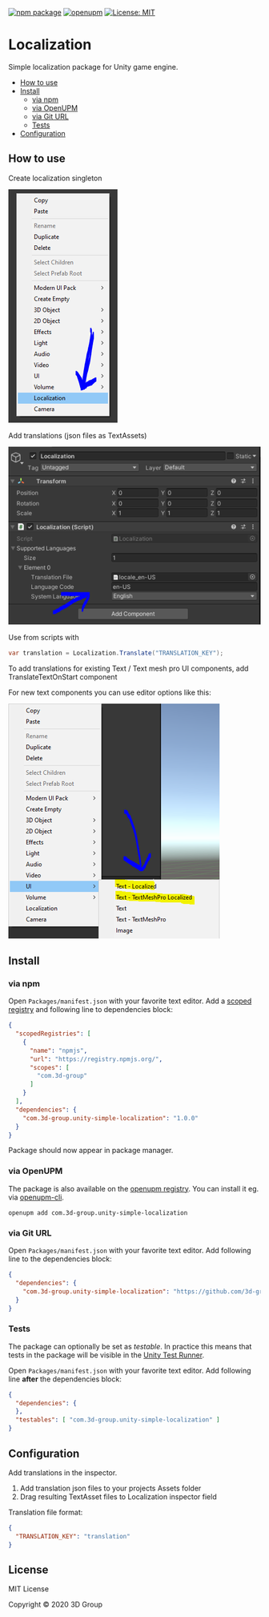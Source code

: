 [![npm package](https://img.shields.io/npm/v/com.3d-group.unity-simple-localization)](https://www.npmjs.com/package/com.3d-group.unity-simple-localization)
[![openupm](https://img.shields.io/npm/v/com.3d-group.unity-simple-localization?label=openupm&registry_uri=https://package.openupm.com)](https://openupm.com/packages/com.3d-group.unity-simple-localization/)
[![License: MIT](https://img.shields.io/badge/License-MIT-green.svg)](https://opensource.org/licenses/MIT)

# Localization

Simple localization package for Unity game engine.

- [How to use](#how-to-use)
- [Install](#install)
  - [via npm](#via-npm)
  - [via OpenUPM](#via-openupm)
  - [via Git URL](#via-git-url)
  - [Tests](#tests)
- [Configuration](#configuration)

<!-- toc -->

## How to use

Create localization singleton

![inspector_create_png](Documentation~/images/inspector_create.PNG)

Add translations (json files as TextAssets)

![inspector_create_png](Documentation~/images/inspector_config.PNG)

Use from scripts with
```c#
var translation = Localization.Translate("TRANSLATION_KEY");
```

To add translations for existing Text / Text mesh pro UI components, add TranslateTextOnStart component

For new text components you can use editor options like this:

![inspector_create_png](Documentation~/images/inspector_create_text.PNG)

## Install

### via npm

Open `Packages/manifest.json` with your favorite text editor. Add a [scoped registry](https://docs.unity3d.com/Manual/upm-scoped.html) and following line to dependencies block:
```json
{
  "scopedRegistries": [
    {
      "name": "npmjs",
      "url": "https://registry.npmjs.org/",
      "scopes": [
        "com.3d-group"
      ]
    }
  ],
  "dependencies": {
    "com.3d-group.unity-simple-localization": "1.0.0"
  }
}
```
Package should now appear in package manager.

### via OpenUPM

The package is also available on the [openupm registry](https://openupm.com/packages/com.3d-group.unity-simple-localization). You can install it eg. via [openupm-cli](https://github.com/openupm/openupm-cli).

```
openupm add com.3d-group.unity-simple-localization
```

### via Git URL

Open `Packages/manifest.json` with your favorite text editor. Add following line to the dependencies block:
```json
{
  "dependencies": {
    "com.3d-group.unity-simple-localization": "https://github.com/3d-group/unity-simple-localization.git"
  }
}
```

### Tests

The package can optionally be set as *testable*.
In practice this means that tests in the package will be visible in the [Unity Test Runner](https://docs.unity3d.com/2017.4/Documentation/Manual/testing-editortestsrunner.html).

Open `Packages/manifest.json` with your favorite text editor. Add following line **after** the dependencies block:
```json
{
  "dependencies": {
  },
  "testables": [ "com.3d-group.unity-simple-localization" ]
}
```

## Configuration

Add translations in the inspector.
1. Add translation json files to your projects Assets folder
2. Drag resulting TextAsset files to Localization inspector field

Translation file format:
```json
{
  "TRANSLATION_KEY": "translation"
}
```


## License

MIT License

Copyright © 2020 3D Group
